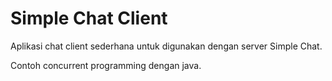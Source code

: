 # Simple Chat Client

Aplikasi chat client sederhana untuk digunakan dengan server Simple Chat.

Contoh concurrent programming dengan java.